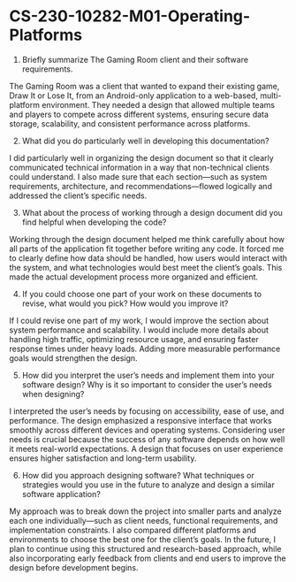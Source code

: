 # CS-230-10282-M01-Operating-Platforms

1. Briefly summarize The Gaming Room client and their software requirements.

The Gaming Room was a client that wanted to expand their existing game, Draw It or Lose It, from an Android-only application to a web-based, multi-platform environment. They needed a design that allowed multiple teams and players to compete across different systems, ensuring secure data storage, scalability, and consistent performance across platforms.

2. What did you do particularly well in developing this documentation?

I did particularly well in organizing the design document so that it clearly communicated technical information in a way that non-technical clients could understand. I also made sure that each section—such as system requirements, architecture, and recommendations—flowed logically and addressed the client’s specific needs.

3. What about the process of working through a design document did you find helpful when developing the code?

Working through the design document helped me think carefully about how all parts of the application fit together before writing any code. It forced me to clearly define how data should be handled, how users would interact with the system, and what technologies would best meet the client’s goals. This made the actual development process more organized and efficient.

4. If you could choose one part of your work on these documents to revise, what would you pick? How would you improve it?

If I could revise one part of my work, I would improve the section about system performance and scalability. I would include more details about handling high traffic, optimizing resource usage, and ensuring faster response times under heavy loads. Adding more measurable performance goals would strengthen the design.

5. How did you interpret the user’s needs and implement them into your software design? Why is it so important to consider the user’s needs when designing?

I interpreted the user’s needs by focusing on accessibility, ease of use, and performance. The design emphasized a responsive interface that works smoothly across different devices and operating systems. Considering user needs is crucial because the success of any software depends on how well it meets real-world expectations. A design that focuses on user experience ensures higher satisfaction and long-term usability.

6. How did you approach designing software? What techniques or strategies would you use in the future to analyze and design a similar software application?

My approach was to break down the project into smaller parts and analyze each one individually—such as client needs, functional requirements, and implementation constraints. I also compared different platforms and environments to choose the best one for the client’s goals. In the future, I plan to continue using this structured and research-based approach, while also incorporating early feedback from clients and end users to improve the design before development begins.
